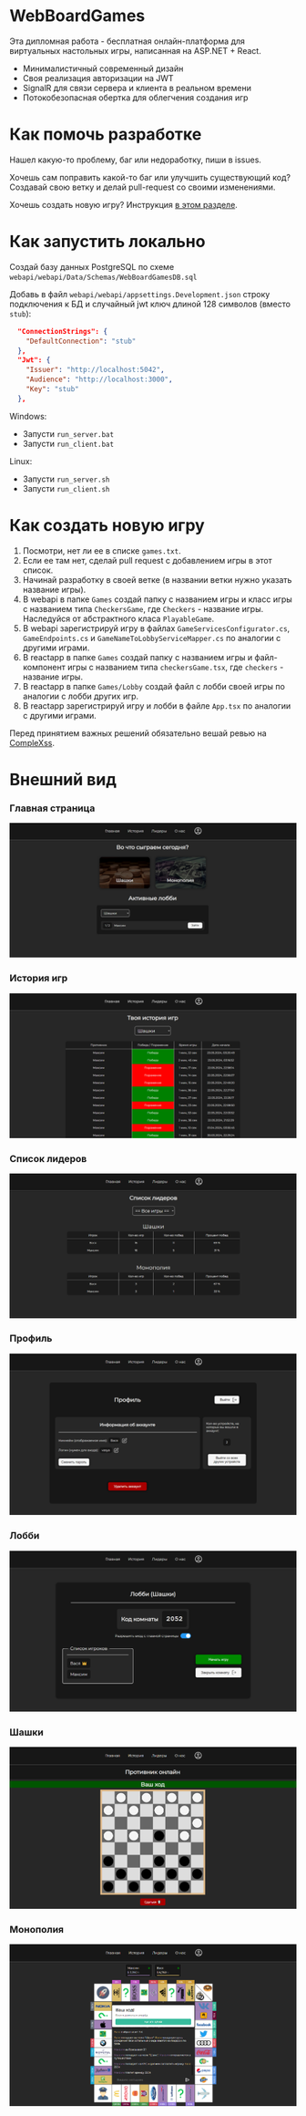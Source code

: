 # WebBoardGames
Эта дипломная работа - бесплатная онлайн-платформа для виртуальных настольных игры, написанная на ASP.NET + React.

- Минималистичный современный дизайн
- Своя реализация авторизации на JWT
- SignalR для связи сервера и клиента в реальном времени
- Потокобезопасная обертка для облегчения создания игр

# Как помочь разработке
Нашел какую-то проблему, баг или недоработку, пиши в issues.

Хочешь сам поправить какой-то баг или улучшить существующий код?
Создавай свою ветку и делай pull-request со своими изменениями.

Хочешь создать новую игру? Инструкция [в этом разделе](#как-создать-новую-игру).

# Как запустить локально
Создай базу данных PostgreSQL по схеме `webapi/webapi/Data/Schemas/WebBoardGamesDB.sql`

Добавь в файл `webapi/webapi/appsettings.Development.json` строку подключения к БД и случайный jwt ключ длиной 128 символов (вместо `stub`):
```json
  "ConnectionStrings": {
    "DefaultConnection": "stub"
  },
  "Jwt": {
    "Issuer": "http://localhost:5042",
    "Audience": "http://localhost:3000",
    "Key": "stub"
  },
```

Windows:
- Запусти ``run_server.bat``
- Запусти ``run_client.bat``

Linux:
- Запусти ``run_server.sh``
- Запусти ``run_client.sh``

# Как создать новую игру
1. Посмотри, нет ли ее в списке `games.txt`.
2. Если ее там нет, сделай pull request с добавлением игры в этот список.
3. Начинай разработку в своей ветке (в названии ветки нужно указать название игры).
4. В webapi в папке `Games` создай папку с названием игры и класс игры с названием типа `CheckersGame`, где `Checkers` - название игры. Наследуйся от абстрактного класа `PlayableGame`.
5. В webapi зарегистрируй игру в файлах `GameServicesConfigurator.cs`, `GameEndpoints.cs` и `GameNameToLobbyServiceMapper.cs` по аналогии с другими играми.
6. В reactapp в папке `Games` создай папку с названием игры и файл-компонент игры с названием типа `checkersGame.tsx`, где `checkers` - название игры.
7. В reactapp в папке `Games/Lobby` создай файл с лобби своей игры по аналогии с лобби других игр.
8. В reactapp зарегистрируй игру и лобби в файле `App.tsx` по аналогии с другими играми.

Перед принятием важных решений обязательно вешай ревью на [CompleXss](https://github.com/CompleXss).

# Внешний вид
### Главная страница
![main.jpg](images/main.jpg)

### История игр
![history.png](images/history.png)

### Список лидеров
![leaders.png](images/leaders.png)

### Профиль
![profile.png](images/profile.png)

### Лобби
![lobby.png](images/lobby.png)

### Шашки
![checkers.png](images/checkers.png)

### Монополия
![monopoly.png](images/monopoly.png)
